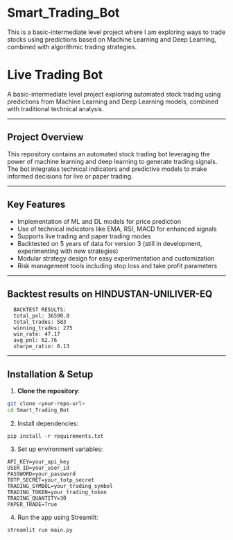 # Smart_Trading_Bot

This is a basic-intermediate level project where I am exploring ways to trade stocks using predictions based on Machine Learning and Deep Learning, combined with algorithmic trading strategies.

# Live Trading Bot

A basic-intermediate level project exploring automated stock trading using predictions from Machine Learning and Deep Learning models, combined with traditional technical analysis.

---

## Project Overview

This repository contains an automated stock trading bot leveraging the power of machine learning and deep learning to generate trading signals. The bot integrates technical indicators and predictive models to make informed decisions for live or paper trading.

---

## Key Features

- Implementation of ML and DL models for price prediction
- Use of technical indicators like EMA, RSI, MACD for enhanced signals
- Supports live trading and paper trading modes
- Backtested on 5 years of data for version 3 (still in development, experimenting with new strategies)
- Modular strategy design for easy experimentation and customization
- Risk management tools including stop loss and take profit parameters

---
## Backtest results on HINDUSTAN-UNILIVER-EQ 
```
  BACKTEST RESULTS:
  total_pnl: 36590.0
  total_trades: 583
  winning_trades: 275
  win_rate: 47.17
  avg_pnl: 62.76
  sharpe_ratio: 0.13
```
---
## Installation & Setup

1. **Clone the repository**:

```bash
git clone <your-repo-url>
cd Smart_Trading_Bot
```
2. Install dependencies:

```
pip install -r requirements.txt
```
3. Set up environment variables:
```
API_KEY=your_api_key
USER_ID=your_user_id
PASSWORD=your_password
TOTP_SECRET=your_totp_secret
TRADING_SYMBOL=your_trading_symbol
TRADING_TOKEN=your_trading_token
TRADING_QUANTITY=30
PAPER_TRADE=True

```
4. Run the app using Streamlit:
```
streamlit run main.py

```

